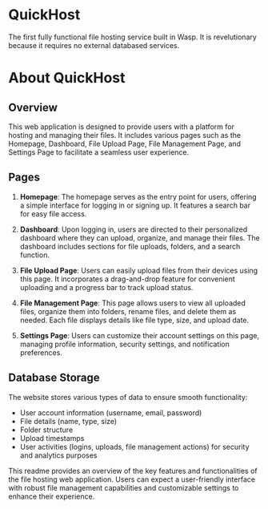 # QuickHost
The first fully functional file hosting service built in Wasp. It is revelutionary because it requires no external databased services.
# About QuickHost

## Overview
This web application is designed to provide users with a platform for hosting and managing their files. It includes various pages such as the Homepage, Dashboard, File Upload Page, File Management Page, and Settings Page to facilitate a seamless user experience.

## Pages
1. **Homepage**: The homepage serves as the entry point for users, offering a simple interface for logging in or signing up. It features a search bar for easy file access.

2. **Dashboard**: Upon logging in, users are directed to their personalized dashboard where they can upload, organize, and manage their files. The dashboard includes sections for file uploads, folders, and a search function.

3. **File Upload Page**: Users can easily upload files from their devices using this page. It incorporates a drag-and-drop feature for convenient uploading and a progress bar to track upload status.

4. **File Management Page**: This page allows users to view all uploaded files, organize them into folders, rename files, and delete them as needed. Each file displays details like file type, size, and upload date.

5. **Settings Page**: Users can customize their account settings on this page, managing profile information, security settings, and notification preferences.

## Database Storage
The website stores various types of data to ensure smooth functionality:
- User account information (username, email, password)
- File details (name, type, size)
- Folder structure
- Upload timestamps
- User activities (logins, uploads, file management actions) for security and analytics purposes

This readme provides an overview of the key features and functionalities of the file hosting web application. Users can expect a user-friendly interface with robust file management capabilities and customizable settings to enhance their experience.
